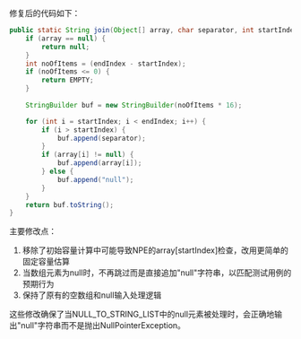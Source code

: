 修复后的代码如下：

```java
public static String join(Object[] array, char separator, int startIndex, int endIndex) {
    if (array == null) {
        return null;
    }
    int noOfItems = (endIndex - startIndex);
    if (noOfItems <= 0) {
        return EMPTY;
    }
    
    StringBuilder buf = new StringBuilder(noOfItems * 16);

    for (int i = startIndex; i < endIndex; i++) {
        if (i > startIndex) {
            buf.append(separator);
        }
        if (array[i] != null) {
            buf.append(array[i]);
        } else {
            buf.append("null");
        }
    }
    return buf.toString();
}
```

主要修改点：
1. 移除了初始容量计算中可能导致NPE的array[startIndex]检查，改用更简单的固定容量估算
2. 当数组元素为null时，不再跳过而是直接追加"null"字符串，以匹配测试用例的预期行为
3. 保持了原有的空数组和null输入处理逻辑

这些修改确保了当NULL_TO_STRING_LIST中的null元素被处理时，会正确地输出"null"字符串而不是抛出NullPointerException。